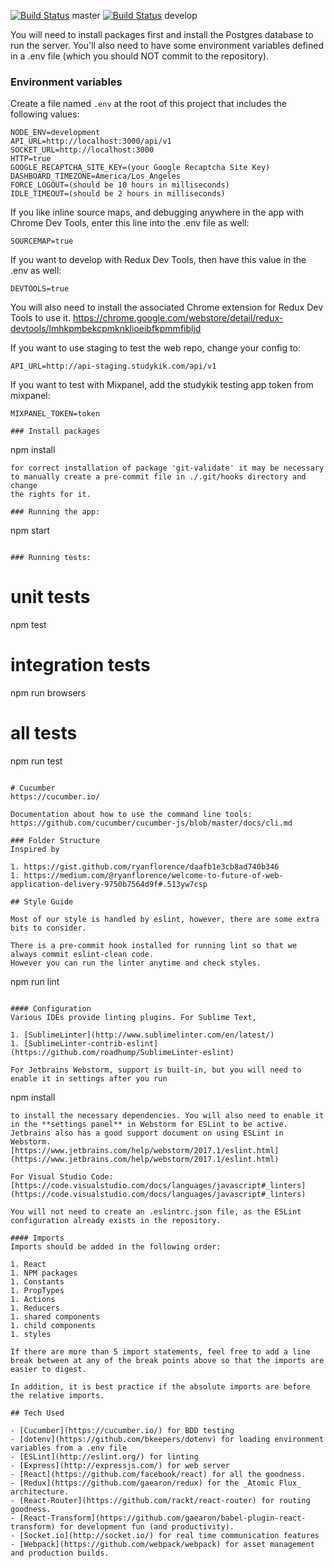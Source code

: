 [![Build Status](https://travis-ci.com/studykik/web.svg?token=ep486uxesfywHQ7s7j7H&branch=master)](https://travis-ci.com/studykik/web) master
[![Build Status](https://travis-ci.com/studykik/web.svg?token=ep486uxesfywHQ7s7j7H&branch=develop)](https://travis-ci.com/studykik/web) develop

You will need to install packages first and install the Postgres database to run the server. You'll also need to have some environment variables defined in a .env file (which you should NOT commit to the repository).

### Environment variables
Create a file named `.env` at the root of this project that includes the following values:
```
NODE_ENV=development
API_URL=http://localhost:3000/api/v1
SOCKET_URL=http://localhost:3000
HTTP=true
GOOGLE_RECAPTCHA_SITE_KEY=(your Google Recaptcha Site Key)
DASHBOARD_TIMEZONE=America/Los_Angeles
FORCE_LOGOUT=(should be 10 hours in milliseconds)
IDLE_TIMEOUT=(should be 2 hours in milliseconds)
```
If you like inline source maps, and debugging anywhere in the app with Chrome Dev Tools, enter this line into the .env file as well:
```
SOURCEMAP=true
```

If you want to develop with Redux Dev Tools, then have this value in the .env as well:
```
DEVTOOLS=true
```
You will also need to install the associated Chrome extension for Redux Dev Tools to use it.
https://chrome.google.com/webstore/detail/redux-devtools/lmhkpmbekcpmknklioeibfkpmmfibljd

If you want to use staging to test the web repo, change your config to:
```
API_URL=http://api-staging.studykik.com/api/v1
```

If you want to test with Mixpanel, add the studykik testing app token from mixpanel:
```
MIXPANEL_TOKEN=token

### Install packages
```
npm install
```
for correct installation of package 'git-validate' it may be necessary
to manually create a pre-commit file in ./.git/hooks directory and change
the rights for it.

### Running the app:
```
npm start
```

### Running tests:
```
# unit tests
npm test

# integration tests
npm run browsers

# all tests
npm run test
```

# Cucumber
https://cucumber.io/

Documentation about how to use the command line tools:
https://github.com/cucumber/cucumber-js/blob/master/docs/cli.md

### Folder Structure
Inspired by

1. https://gist.github.com/ryanflorence/daafb1e3cb8ad740b346
1. https://medium.com/@ryanflorence/welcome-to-future-of-web-application-delivery-9750b7564d9f#.513yw7csp

## Style Guide

Most of our style is handled by eslint, however, there are some extra bits to consider.

There is a pre-commit hook installed for running lint so that we always commit eslint-clean code.
However you can run the linter anytime and check styles.
```
npm run lint
```

#### Configuration
Various IDEs provide linting plugins. For Sublime Text,

1. [SublimeLinter](http://www.sublimelinter.com/en/latest/)
1. [SublimeLinter-contrib-eslint](https://github.com/roadhump/SublimeLinter-eslint)

For Jetbrains Webstorm, support is built-in, but you will need to enable it in settings after you run
```
npm install
```
to install the necessary dependencies. You will also need to enable it in the **settings panel** in Webstorm for ESLint to be active. Jetbrains also has a good support document on using ESLint in Webstorm.
[https://www.jetbrains.com/help/webstorm/2017.1/eslint.html](https://www.jetbrains.com/help/webstorm/2017.1/eslint.html)

For Visual Studio Code: 
[https://code.visualstudio.com/docs/languages/javascript#_linters](https://code.visualstudio.com/docs/languages/javascript#_linters)

You will not need to create an .eslintrc.json file, as the ESLint configuration already exists in the repository.

#### Imports
Imports should be added in the following order:

1. React
1. NPM packages
1. Constants
1. PropTypes
1. Actions
1. Reducers
1. shared components
1. child components
1. styles

If there are more than 5 import statements, feel free to add a line break between at any of the break points above so that the imports are easier to digest.

In addition, it is best practice if the absolute imports are before the relative imports.

## Tech Used

- [Cucumber](https://cucumber.io/) for BDD testing
- [dotenv](https://github.com/bkeepers/dotenv) for loading environment variables from a .env file
- [ESLint](http://eslint.org/) for linting
- [Express](http://expressjs.com/) for web server
- [React](https://github.com/facebook/react) for all the goodness.
- [Redux](https://github.com/gaearon/redux) for the _Atomic Flux_ architecture.
- [React-Router](https://github.com/rackt/react-router) for routing goodness.
- [React-Transform](https://github.com/gaearon/babel-plugin-react-transform) for development fun (and productivity).
- [Socket.io](http://socket.io/) for real time communication features
- [Webpack](https://github.com/webpack/webpack) for asset management and production builds.